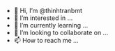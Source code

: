 - 👋 Hi, I’m @thinhtranbmt
- 👀 I’m interested in ...
- 🌱 I’m currently learning ...
- 💞️ I’m looking to collaborate on ...
- 📫 How to reach me ...

<!---
thinhtranbmt/thinhtranbmt is a ✨ special ✨ repository because its `README.md` (this file) appears on your GitHub profile.
You can click the Preview link to take a look at your changes.
--->
